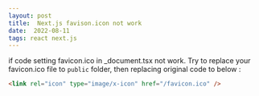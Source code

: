 ```yaml
---
layout: post
title:  Next.js favison.icon not work
date:  2022-08-11
tags: react next.js
---
```

if code setting favicon.ico in _document.tsx not work. 
Try to replace your favicon.ico file to `public` folder, then replacing original code to below :
``` html
<link rel="icon" type="image/x-icon" href="/favicon.ico" />
```